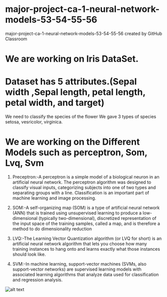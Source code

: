 # major-project-ca-1-neural-network-models-53-54-55-56
major-project-ca-1-neural-network-models-53-54-55-56 created by GitHub Classroom

# We are working on Iris DataSet.
# Dataset has 5 attributes.(Sepal width ,Sepal length, petal length, petal width, and target)

We need to classify the species of the flower 
We gave 3 types of species setosa, vesricolor, virginica.

# We are working on the Different Models such as perceptron, Som, Lvq, Svm

1. Preceptron:-A perceptron is a simple model of a biological neuron in an artificial neural network. The perceptron algorithm was designed to classify visual inputs, categorizing subjects into one of two types and separating groups with a line. Classification is an important part of machine learning and image processing.

2. SOM:-A self-organizing map (SOM) is a type of artificial neural network (ANN) that is trained using unsupervised learning to produce a low-dimensional (typically two-dimensional), discretized representation of the input space of the training samples, called a map, and is therefore a method to do dimensionality reduction

3. LVQ:-The Learning Vector Quantization algorithm (or LVQ for short) is an artificial neural network algorithm that lets you choose how many training instances to hang onto and learns exactly what those instances should look like.

4. SVM:-In machine learning, support-vector machines (SVMs, also support-vector networks) are supervised learning models with associated learning algorithms that analyze data used for classification and regression analysis.

![alt text](http://url/to/img.png)


